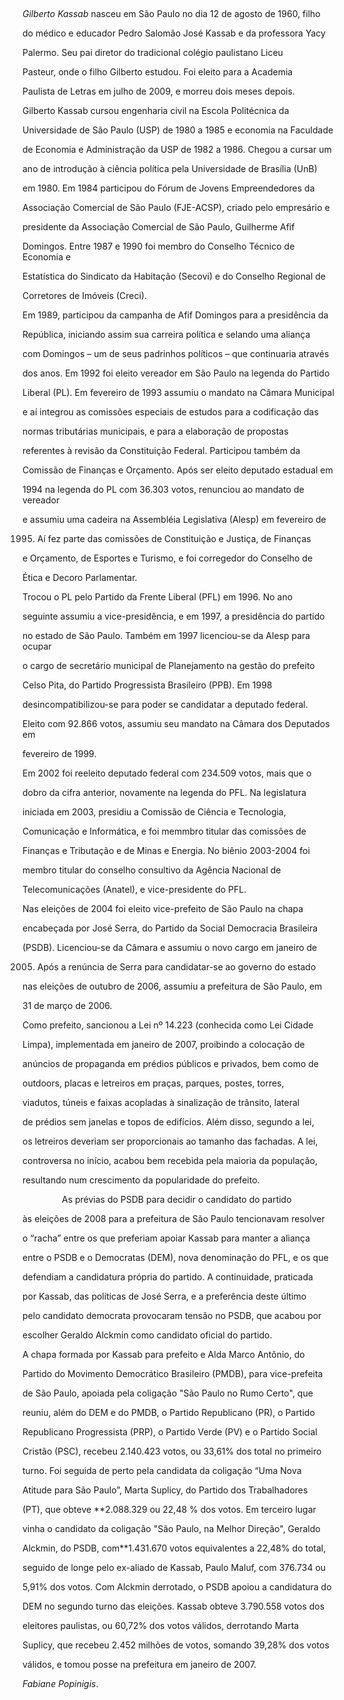 

 



*Gilberto Kassab* nasceu em São Paulo no dia 12 de agosto de 1960, filho

do médico e educador Pedro Salomão José Kassab e da professora Yacy

Palermo. Seu pai diretor do tradicional colégio paulistano Liceu

Pasteur, onde o filho Gilberto estudou. Foi eleito para a Academia

Paulista de Letras em julho de 2009, e morreu dois meses depois.



Gilberto Kassab cursou engenharia civil na Escola Politécnica da

Universidade de São Paulo (USP) de 1980 a 1985 e economia na Faculdade

de Economia e Administração da USP de 1982 a 1986. Chegou a cursar um

ano de introdução à ciência política pela Universidade de Brasília (UnB)

em 1980. Em 1984 participou do Fórum de Jovens Empreendedores da

Associação Comercial de São Paulo (FJE-ACSP), criado pelo empresário e

presidente da Associação Comercial de São Paulo, Guilherme Afif

Domingos. Entre 1987 e 1990 foi membro do Conselho Técnico de Economia e

Estatística do Sindicato da Habitação (Secovi) e do Conselho Regional de

Corretores de Imóveis (Creci).



Em 1989, participou da campanha de Afif Domingos para a presidência da

República, iniciando assim sua carreira política e selando uma aliança

com Domingos – um de seus padrinhos políticos – que continuaria através

dos anos. Em 1992 foi eleito vereador em São Paulo na legenda do Partido

Liberal (PL). Em fevereiro de 1993 assumiu o mandato na Câmara Municipal

e aí integrou as comissões especiais de estudos para a codificação das

normas tributárias municipais, e para a elaboração de propostas

referentes à revisão da Constituição Federal. Participou também da

Comissão de Finanças e Orçamento. Após ser eleito deputado estadual em

1994 na legenda do PL com 36.303 votos, renunciou ao mandato de vereador

e assumiu uma cadeira na Assembléia Legislativa (Alesp) em fevereiro de

1995. Aí fez parte das comissões de Constituição e Justiça, de Finanças

e Orçamento, de Esportes e Turismo, e foi corregedor do Conselho de

Ética e Decoro Parlamentar.



Trocou o PL pelo Partido da Frente Liberal (PFL) em 1996. No ano

seguinte assumiu a vice-presidência, e em 1997, a presidência do partido

no estado de São Paulo. Também em 1997 licenciou-se da Alesp para ocupar

o cargo de secretário municipal de Planejamento na gestão do prefeito

Celso Pita, do Partido Progressista Brasileiro (PPB). Em 1998

desincompatibilizou-se para poder se candidatar a deputado federal.

Eleito com 92.866 votos, assumiu seu mandato na Câmara dos Deputados em

fevereiro de 1999.



Em 2002 foi reeleito deputado federal com 234.509 votos, mais que o

dobro da cifra anterior, novamente na legenda do PFL. Na legislatura

iniciada em 2003, presidiu a Comissão de Ciência e Tecnologia,

Comunicação e Informática, e foi memmbro titular das comissões de

Finanças e Tributação e de Minas e Energia. No biênio 2003-2004 foi

membro titular do conselho consultivo da Agência Nacional de

Telecomunicações (Anatel), e vice-presidente do PFL.



Nas eleições de 2004 foi eleito vice-prefeito de São Paulo na chapa

encabeçada por José Serra, do Partido da Social Democracia Brasileira

(PSDB). Licenciou-se da Câmara e assumiu o novo cargo em janeiro de

2005. Após a renúncia de Serra para candidatar-se ao governo do estado

nas eleições de outubro de 2006, assumiu a prefeitura de São Paulo, em

31 de março de 2006.



Como prefeito, sancionou a Lei nº 14.223 (conhecida como Lei Cidade

Limpa), implementada em janeiro de 2007, proibindo a colocação de

anúncios de propaganda em prédios públicos e privados, bem como de

outdoors, placas e letreiros em praças, parques, postes, torres,

viadutos, túneis e faixas acopladas à sinalização de trânsito, lateral

de prédios sem janelas e topos de edifícios. Além disso, segundo a lei,

os letreiros deveriam ser proporcionais ao tamanho das fachadas. A lei,

controversa no início, acabou bem recebida pela maioria da população,

resultando num crescimento da popularidade do prefeito.



                As prévias do PSDB para decidir o candidato do partido

às eleições de 2008 para a prefeitura de São Paulo tencionavam resolver

o “racha” entre os que preferiam apoiar Kassab para manter a aliança

entre o PSDB e o Democratas (DEM), nova denominação do PFL, e os que

defendiam a candidatura própria do partido. A continuidade, praticada

por Kassab, das políticas de José Serra, e a preferência deste último

pelo candidato democrata provocaram tensão no PSDB, que acabou por

escolher Geraldo Alckmin como candidato oficial do partido.



A chapa formada por Kassab para prefeito e Alda Marco Antônio, do

Partido do Movimento Democrático Brasileiro (PMDB), para vice-prefeita

de São Paulo, apoiada pela coligação "São Paulo no Rumo Certo", que

reuniu, além do DEM e do PMDB, o Partido Republicano (PR), o Partido

Republicano Progressista (PRP), o Partido Verde (PV) e o Partido Social

Cristão (PSC), recebeu 2.140.423 votos, ou 33,61% dos total no primeiro

turno. Foi seguida de perto pela candidata da coligação “Uma Nova

Atitude para São Paulo”, Marta Suplicy, do Partido dos Trabalhadores

(PT), que obteve **2.088.329 ou 22,48 % dos votos. Em terceiro lugar

vinha o candidato da coligação "São Paulo, na Melhor Direção", Geraldo

Alckmin, do PSDB, com**1.431.670 votos equivalentes a 22,48% do total,

seguido de longe pelo ex-aliado de Kassab, Paulo Maluf, com 376.734 ou

5,91% dos votos. Com Alckmin derrotado, o PSDB apoiou a candidatura do

DEM no segundo turno das eleições. Kassab obteve 3.790.558 votos dos

eleitores paulistas, ou 60,72% dos votos válidos, derrotando Marta

Suplicy, que recebeu 2.452 milhões de votos, somando 39,28% dos votos

válidos, e tomou posse na prefeitura em janeiro de 2007.



*Fabiane Popinigis*.



